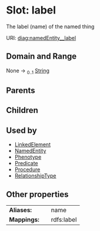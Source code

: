 
# Slot: label


The label (name) of the named thing

URI: [diag:namedEntity__label](http://w3id.org/ontogpt/diagnostic_procedure/namedEntity__label)


## Domain and Range

None &#8594;  <sub>0..1</sub> [String](types/String.md)

## Parents


## Children


## Used by

 * [LinkedElement](LinkedElement.md)
 * [NamedEntity](NamedEntity.md)
 * [Phenotype](Phenotype.md)
 * [Predicate](Predicate.md)
 * [Procedure](Procedure.md)
 * [RelationshipType](RelationshipType.md)

## Other properties

|  |  |  |
| --- | --- | --- |
| **Aliases:** | | name |
| **Mappings:** | | rdfs:label |

